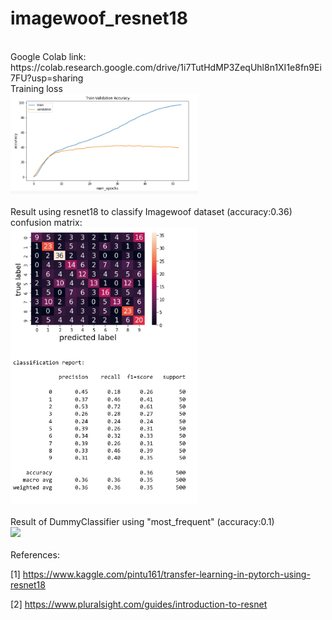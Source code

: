 # imagewoof_resnet18

<br>
Google Colab link: https://colab.research.google.com/drive/1i7TutHdMP3ZeqUhl8n1XI1e8fn9Ei7FU?usp=sharing
<br>
Training loss
<br>
<img src="Loss50epoch.PNG" width="300px">
<br>
<br>
Result using resnet18 to classify Imagewoof dataset (accuracy:0.36)
<br>
confusion matrix:
<br>
<img src="result50epochs.PNG" width="300px">
<br>
<br>
Result of DummyClassifier using "most_frequent" (accuracy:0.1)
<br>
<img src="DummyClassifier.PNG.PNG" width="400px">
<br>
<br>
References:

[1] https://www.kaggle.com/pintu161/transfer-learning-in-pytorch-using-resnet18

[2] https://www.pluralsight.com/guides/introduction-to-resnet


